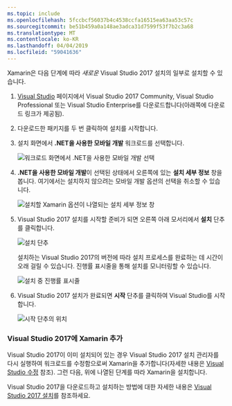 ```yaml
---
ms.topic: include
ms.openlocfilehash: 5fccbcf56037b4c4538ccfa16515ea63aa53c57c
ms.sourcegitcommit: be51b459a0a148ae3adca31d7599f53f7b2c3a68
ms.translationtype: MT
ms.contentlocale: ko-KR
ms.lasthandoff: 04/04/2019
ms.locfileid: "59041636"
---
```

Xamarin은 다음 단계에 따라 _새로운_ Visual Studio 2017 설치의 일부로 설치할 수 있습니다.

1. [Visual Studio](https://visualstudio.microsoft.com/vs/) 페이지에서 Visual Studio 2017 Community, Visual Studio Professional 또는 Visual Studio Enterprise를 다운로드합니다(아래쪽에 다운로드 링크가 제공됨).

2. 다운로드한 패키지를 두 번 클릭하여 설치를 시작합니다.

3. 설치 화면에서 **.NET을 사용한 모바일 개발** 워크로드를 선택합니다.

    ![워크로드 화면에서 .NET을 사용한 모바일 개발 선택](~/get-started/installation/windows-images/01-mobile-dev-workload.png)

4. **.NET을 사용한 모바일 개발**이 선택된 상태에서 오른쪽에 있는 **설치 세부 정보** 창을 봅니다. 여기에서는 설치하지 않으려는 모바일 개발 옵션의 선택을 취소할 수 있습니다.

    ![설치할 Xamarin 옵션이 나열되는 설치 세부 정보 창](~/get-started/installation/windows-images/02-summary.png)

5. Visual Studio 2017 설치를 시작할 준비가 되면 오른쪽 아래 모서리에서 **설치** 단추를 클릭합니다.

    ![설치 단추](~/get-started/installation/windows-images/03-click-install.png)

   설치하는 Visual Studio 2017의 버전에 따라 설치 프로세스를 완료하는 데 시간이 오래 걸릴 수 있습니다. 진행률 표시줄을 통해 설치를 모니터링할 수 있습니다.

    ![설치 중 진행률 표시줄](~/get-started/installation/windows-images/04-progress-bars.png)

6. Visual Studio 2017 설치가 완료되면 **시작** 단추를 클릭하여 Visual Studio를 시작합니다.

    ![시작 단추의 위치](~/get-started/installation/windows-images/05-launch.png)

<a name="vs2017" />

### <a name="adding-xamarin-to-visual-studio-2017"></a>Visual Studio 2017에 Xamarin 추가

Visual Studio 2017이 이미 설치되어 있는 경우 Visual Studio 2017 설치 관리자를 다시 실행하여 워크로드를 수정함으로써 Xamarin을 추가합니다(자세한 내용은 [Visual Studio 수정](https://docs.microsoft.com/visualstudio/install/modify-visual-studio) 참조). 그런 다음, 위에 나열된 단계를 따라 Xamarin을 설치합니다.

Visual Studio 2017을 다운로드하고 설치하는 방법에 대한 자세한 내용은 [Visual Studio 2017 설치](https://docs.microsoft.com/visualstudio/install/install-visual-studio)를 참조하세요.